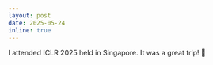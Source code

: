 ```yaml
---
layout: post
date: 2025-05-24 
inline: true
---
```

I attended ICLR 2025 held in Singapore. It was a great trip! :rainbow:
